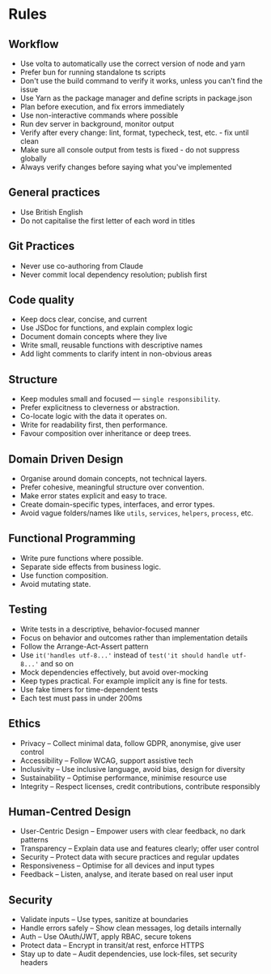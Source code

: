 # Rules

<!-- Webber's concise LLM rules for web development (v1.5) -->

## Workflow

- Use volta to automatically use the correct version of node and yarn
- Prefer bun for running standalone ts scripts
- Don't use the build command to verify it works, unless you can't find the issue
- Use Yarn as the package manager and define scripts in package.json
- Plan before execution, and fix errors immediately
- Use non-interactive commands where possible
- Run dev server in background, monitor output
- Verify after every change: lint, format, typecheck, test, etc. - fix until clean
- Make sure all console output from tests is fixed - do not suppress globally
- Always verify changes before saying what you've implemented

## General practices

- Use British English
- Do not capitalise the first letter of each word in titles

## Git Practices

- Never use co-authoring from Claude
- Never commit local dependency resolution; publish first

## Code quality

- Keep docs clear, concise, and current
- Use JSDoc for functions, and explain complex logic
- Document domain concepts where they live
- Write small, reusable functions with descriptive names
- Add light comments to clarify intent in non-obvious areas

## Structure

- Keep modules small and focused — `single responsibility`.
- Prefer explicitness to cleverness or abstraction.
- Co-locate logic with the data it operates on.
- Write for readability first, then performance.
- Favour composition over inheritance or deep trees.

## Domain Driven Design

- Organise around domain concepts, not technical layers.
- Prefer cohesive, meaningful structure over convention.
- Make error states explicit and easy to trace.
- Create domain-specific types, interfaces, and error types.
- Avoid vague folders/names like `utils`, `services`, `helpers`, `process`, etc.

## Functional Programming

- Write pure functions where possible.
- Separate side effects from business logic.
- Use function composition.
- Avoid mutating state.

## Testing

- Write tests in a descriptive, behavior-focused manner
- Focus on behavior and outcomes rather than implementation details
- Follow the Arrange-Act-Assert pattern
- Use `it('handles utf-8...'` instead of `test('it should handle utf-8...'` and so on
- Mock dependencies effectively, but avoid over-mocking
- Keep types practical. For example implicit any is fine for tests.
- Use fake timers for time-dependent tests
- Each test must pass in under 200ms

## Ethics

- Privacy – Collect minimal data, follow GDPR, anonymise, give user control
- Accessibility – Follow WCAG, support assistive tech
- Inclusivity – Use inclusive language, avoid bias, design for diversity
- Sustainability – Optimise performance, minimise resource use
- Integrity – Respect licenses, credit contributions, contribute responsibly

## Human-Centred Design

- User-Centric Design – Empower users with clear feedback, no dark patterns
- Transparency – Explain data use and features clearly; offer user control
- Security – Protect data with secure practices and regular updates
- Responsiveness – Optimise for all devices and input types
- Feedback – Listen, analyse, and iterate based on real user input

## Security

- Validate inputs – Use types, sanitize at boundaries
- Handle errors safely – Show clean messages, log details internally
- Auth – Use OAuth/JWT, apply RBAC, secure tokens
- Protect data – Encrypt in transit/at rest, enforce HTTPS
- Stay up to date – Audit dependencies, use lock-files, set security headers
